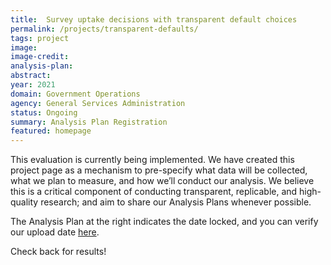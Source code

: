 ```yaml
---
title:  Survey uptake decisions with transparent default choices
permalink: /projects/transparent-defaults/
tags: project  
image:   
image-credit: 
analysis-plan: 
abstract: 
year: 2021  
domain: Government Operations
agency: General Services Administration
status: Ongoing
summary: Analysis Plan Registration
featured: homepage
---
```

This evaluation is currently being implemented. We have created this project page as a mechanism to pre-specify what data will be collected, what we plan to measure, and how we’ll conduct our analysis. We believe this is a critical component of conducting transparent, replicable, and high-quality research; and aim to share our Analysis Plans whenever possible.

The Analysis Plan at the right indicates the date locked, and you can verify our upload date <a href="https://github.com/gsa-oes/office-of-evaluation-sciences/commits/master/assets/analysis/XXXX-analysis-plan.pdf">here</a>. 

Check back for results!
